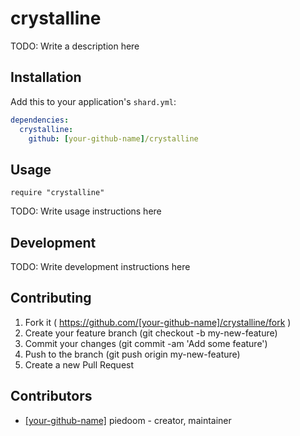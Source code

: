 # crystalline

TODO: Write a description here

## Installation


Add this to your application's `shard.yml`:

```yaml
dependencies:
  crystalline:
    github: [your-github-name]/crystalline
```


## Usage


```crystal
require "crystalline"
```


TODO: Write usage instructions here

## Development

TODO: Write development instructions here

## Contributing

1. Fork it ( https://github.com/[your-github-name]/crystalline/fork )
2. Create your feature branch (git checkout -b my-new-feature)
3. Commit your changes (git commit -am 'Add some feature')
4. Push to the branch (git push origin my-new-feature)
5. Create a new Pull Request

## Contributors

- [[your-github-name]](https://github.com/[your-github-name]) piedoom - creator, maintainer
